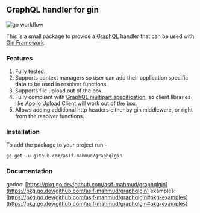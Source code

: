 ## GraphQL handler for gin
![go workflow](https://github.com/asif-mahmud/graphqlgin/actions/workflows/go.yml/badge.svg)

This is a small package to provide a [GraphQL](https://graphql.org/) handler that can be used with
[Gin Framework](https://github.com/gin-gonic/gin).

### Features
1. Fully tested.
2. Supports context managers so user can add their application specific data to be used in resolver
   functions.
3. Supports file upload out of the box.
4. Fully compliant with [GraphQL multipart specification](https://github.com/jaydenseric/graphql-multipart-request-spec),
   so client libraries like [Apollo Upload Client](https://www.npmjs.com/package/apollo-upload-client) will work
   out of the box.
5. Allows adding additional http headers either by gin middleware, or right from the resolver functions.

### Installation
To add the package to your project run -

```
go get -u github.com/asif-mahmud/graphqlgin
```

### Documentation

godoc: [https://pkg.go.dev/github.com/asif-mahmud/graphqlgin](https://pkg.go.dev/github.com/asif-mahmud/graphqlgin)
examples: [https://pkg.go.dev/github.com/asif-mahmud/graphqlgin#pkg-examples](https://pkg.go.dev/github.com/asif-mahmud/graphqlgin#pkg-examples)
